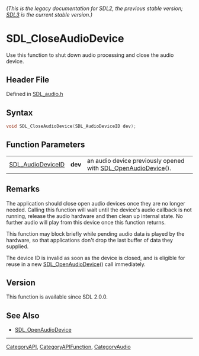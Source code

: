 ###### (This is the legacy documentation for SDL2, the previous stable version; [SDL3](https://wiki.libsdl.org/SDL3/) is the current stable version.)
# SDL_CloseAudioDevice

Use this function to shut down audio processing and close the audio device.

## Header File

Defined in [SDL_audio.h](https://github.com/libsdl-org/SDL/blob/SDL2/include/SDL_audio.h)

## Syntax

```c
void SDL_CloseAudioDevice(SDL_AudioDeviceID dev);
```

## Function Parameters

|                                        |         |                                                                                      |
| -------------------------------------- | ------- | ------------------------------------------------------------------------------------ |
| [SDL_AudioDeviceID](SDL_AudioDeviceID) | **dev** | an audio device previously opened with [SDL_OpenAudioDevice](SDL_OpenAudioDevice)(). |

## Remarks

The application should close open audio devices once they are no longer
needed. Calling this function will wait until the device's audio callback
is not running, release the audio hardware and then clean up internal
state. No further audio will play from this device once this function
returns.

This function may block briefly while pending audio data is played by the
hardware, so that applications don't drop the last buffer of data they
supplied.

The device ID is invalid as soon as the device is closed, and is eligible
for reuse in a new [SDL_OpenAudioDevice](SDL_OpenAudioDevice)() call
immediately.

## Version

This function is available since SDL 2.0.0.

## See Also

- [SDL_OpenAudioDevice](SDL_OpenAudioDevice)

----
[CategoryAPI](CategoryAPI), [CategoryAPIFunction](CategoryAPIFunction), [CategoryAudio](CategoryAudio)


